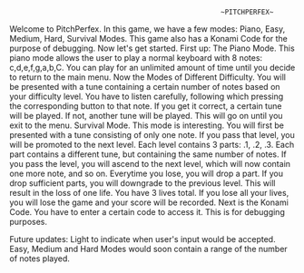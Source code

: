                                                         ~PITCHPERFEX~

Welcome to PitchPerfex. In this game, we have a few modes: Piano, Easy, Medium, Hard, Survival Modes. This game also has a Konami Code for the purpose of debugging. Now let's get started.
First up: The Piano Mode. This piano mode allows the user to play a normal keyboard with 8 notes: c,d,e,f,g,a,b,C. You can play for an unlimited amount of time until you decide to return to the main menu.
Now the Modes of Different Difficulty. You will be presented with a tune containing a certain number of notes based on your difficulty level. You have to listen carefully, following which pressing the corresponding button to that note. If you get it correct, a certain tune will be played. If not, another tune will be played. This will go on until you exit to the menu.
Survival Mode. This mode is interesting. You will first be presented with a tune consisting of only one note. If you pass that level, you will be promoted to the next level. Each level contains 3 parts: .1, .2, .3. Each part contains a different tune, but containing the same number of notes. If you pass the level, you will ascend to the next level, which will now contain one more note, and so on. Everytime you lose, you will drop a part. If you drop sufficient parts, you will downgrade to the previous level. This will result in the loss of one life. You have 3 lives total. If you lose all your lives, you will lose the game and your score will be recorded.
Next is the Konami Code. You have to enter a certain code to access it. This is for debugging purposes.

Future updates:
Light to indicate when user's input would be accepted.
Easy, Medium and Hard Modes would soon contain a range of the number of notes played.
